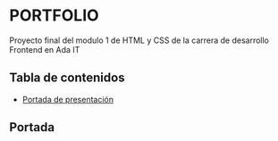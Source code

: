 <h1>PORTFOLIO</h1>

Proyecto final del modulo 1 de HTML y CSS de la carrera de desarrollo Frontend en Ada IT

<h2>Tabla de contenidos</h2>
<ul>
<li><a href="">Portada de presentación</a></li>
</ul>

<h2 id="presentación">Portada</h2>



